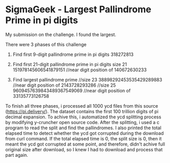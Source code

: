 # SigmaGeek - Largest Pallindrome Prime in pi digits
 My submission on the challenge. I found the largest.

There were 3 phases of this challenge

1) Find first 9-digit pallindrome prime in pi digits
318272813

2) Find first 21-digit pallindrome prime in pi digits
size 21 151978145606541879151
//near digit position of 140672630233

3) Find largest pallindrome prime
//size 23 38898292453535429289883
//near digit position of 2143728293286
//size 25 9609457639843489367549069
//near digit position of 33135773126758

To finish all three phases, i processed all 1000 ycd files from this source (https://pi.delivery/). The dataset contains the first 100 trillion digits of pi decimal expansion. To achive this, i automatized the ycd splitting process by modifying y-cruncher open source code. After the splitting, i used a c program to read the split and find the pallindromes. I also printed the total elapsed time to detect whether the ycd got corrupted during the download from curl command. If the total elapsed time is 0, the split size is 0, then it meant the ycd got corrupted at some point, and therefore, didn't achive full original size after download, so I knew I had to download and process that part again.

